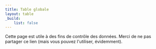 ```yaml
---
title: Table globale
layout: table
_build:
    list: false
---
```


Cette page est utile à des fins de contrôle des données. Merci de ne pas partager ce lien (mais vous pouvez l'utiliser, évidemment).
